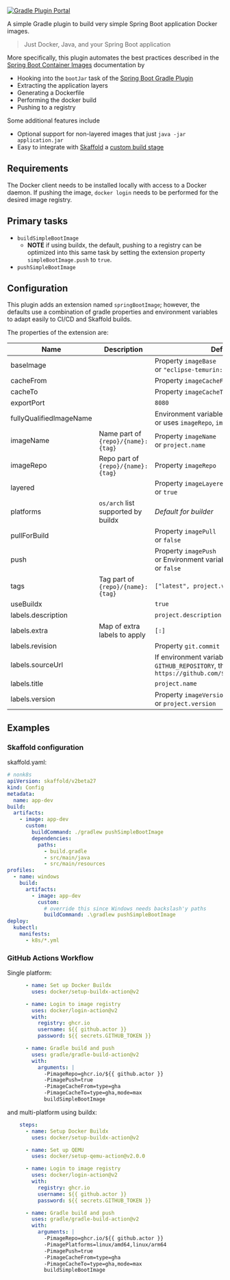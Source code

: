 [![Gradle Plugin Portal](https://img.shields.io/gradle-plugin-portal/v/io.github.itzg.simple-boot-image)](https://plugins.gradle.org/plugin/io.github.itzg.simple-boot-image)

A simple Gradle plugin to build very simple Spring Boot application Docker images.

> Just Docker, Java, and your Spring Boot application

More specifically, this plugin automates the best practices described in the [Spring Boot Container Images](https://docs.spring.io/spring-boot/docs/current/reference/html/container-images.html) documentation by
- Hooking into the `bootJar` task of the [Spring Boot Gradle Plugin](https://docs.spring.io/spring-boot/docs/current/reference/html/build-tool-plugins.html#build-tool-plugins.gradle)
- Extracting the application layers
- Generating a Dockerfile
- Performing the docker build
- Pushing to a registry

Some additional features include
- Optional support for non-layered images that just `java -jar application.jar`
- Easy to integrate with [Skaffold](https://skaffold.dev/) a [custom build stage](https://skaffold.dev/docs/pipeline-stages/builders/custom/)

## Requirements

The Docker client needs to be installed locally with access to a Docker daemon. If pushing the image, `docker login` needs to be performed for the desired image registry.

## Primary tasks

- `buildSimpleBootImage`
  - **NOTE** if using buildx, the default, pushing to a registry can be optimized into this same task by setting the extension property `simpleBootImage.push` to `true`.
- `pushSimpleBootImage`

## Configuration

This plugin adds an extension named `springBootImage`; however, the defaults use a combination of gradle properties and environment variables to adapt easily to CI/CD and Skaffold builds.

The properties of the extension are:

| Name                    | Description                        | Default                                                                                     |
|-------------------------|------------------------------------|---------------------------------------------------------------------------------------------|
| baseImage               |                                    | Property `imageBase`<br/>or `"eclipse-temurin:17"`                                          |
| cacheFrom               |                                    | Property `imageCacheFrom`                                                                   |
| cacheTo                 |                                    | Property `imageCacheTo`                                                                     |
| exportPort              |                                    | `8080`                                                                                      |
| fullyQualifiedImageName |                                    | Environment variable `IMAGE`<br/>or uses `imageRepo`, `imageName`, and `tags`               |
| imageName               | Name part of `{repo}/{name}:{tag}` | Property `imageName`<br/>or `project.name`                                                  |
| imageRepo               | Repo part of `{repo}/{name}:{tag}` | Property `imageRepo`                                                                        |
| layered                 |                                    | Property `imageLayered`<br/>or `true`                                                       |
| platforms               | `os/arch` list supported by buildx | _Default for builder_                                                                       |
| pullForBuild            |                                    | Property `imagePull`<br/>or `false`                                                         |
| push                    |                                    | Property `imagePush`<br/>or Environment variable `PUSH_IMAGE`<br/>or `false`                |
| tags                    | Tag part of `{repo}/{name}:{tag}`  | `["latest", project.version]`                                                               |
| useBuildx               |                                    | `true`                                                                                      |
| labels.description      |                                    | `project.description`                                                                       |
| labels.extra            | Map of extra labels to apply       | `[:]`                                                                                       |
| labels.revision         |                                    | Property `git.commit`                                                                       |
| labels.sourceUrl        |                                    | If environment variable `GITHUB_REPOSITORY`, then `https://github.com/${GITHUB_REPOSITORY}` |
| labels.title            |                                    | `project.name`                                                                              |
| labels.version          |                                    | Property `imageVersion`<br/>or `project.version`                                            |

## Examples

### Skaffold configuration

skaffold.yaml:
```yaml
# nonk8s
apiVersion: skaffold/v2beta27
kind: Config
metadata:
  name: app-dev
build:
  artifacts:
    - image: app-dev
      custom:
        buildCommand: ./gradlew pushSimpleBootImage
        dependencies:
          paths:
            - build.gradle
            - src/main/java
            - src/main/resources
profiles:
  - name: windows
    build:
      artifacts:
        - image: app-dev
          custom:
            # override this since Windows needs backslash'y paths
            buildCommand: .\gradlew pushSimpleBootImage
deploy:
  kubectl:
    manifests:
      - k8s/*.yml
```

### GitHub Actions Workflow

Single platform:
```yaml
      - name: Set up Docker Buildx
        uses: docker/setup-buildx-action@v2

      - name: Login to image registry
        uses: docker/login-action@v2
        with:
          registry: ghcr.io
          username: ${{ github.actor }}
          password: ${{ secrets.GITHUB_TOKEN }}

      - name: Gradle build and push
        uses: gradle/gradle-build-action@v2
        with:
          arguments: |
            -PimageRepo=ghcr.io/${{ github.actor }}
            -PimagePush=true 
            -PimageCacheFrom=type=gha
            -PimageCacheTo=type=gha,mode=max
            buildSimpleBootImage
```

and multi-platform using buildx:
```yaml
    steps:
      - name: Setup Docker Buildx
        uses: docker/setup-buildx-action@v2

      - name: Set up QEMU
        uses: docker/setup-qemu-action@v2.0.0

      - name: Login to image registry
        uses: docker/login-action@v2
        with:
          registry: ghcr.io
          username: ${{ github.actor }}
          password: ${{ secrets.GITHUB_TOKEN }}

      - name: Gradle build and push
        uses: gradle/gradle-build-action@v2
        with:
          arguments: |
            -PimageRepo=ghcr.io/${{ github.actor }}
            -PimagePlatforms=linux/amd64,linux/arm64
            -PimagePush=true 
            -PimageCacheFrom=type=gha
            -PimageCacheTo=type=gha,mode=max
            buildSimpleBootImage

```